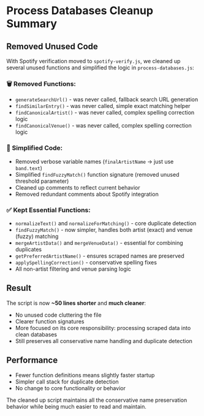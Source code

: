 # Process Databases Cleanup Summary

## Removed Unused Code

With Spotify verification moved to `spotify-verify.js`, we cleaned up several unused functions and simplified the logic in `process-databases.js`:

### 🗑️ Removed Functions:

- `generateSearchUrl()` - was never called, fallback search URL generation
- `findSimilarEntry()` - was never called, simple exact matching helper
- `findCanonicalArtist()` - was never called, complex spelling correction logic
- `findCanonicalVenue()` - was never called, complex spelling correction logic

### 🧹 Simplified Code:

- Removed verbose variable names (`finalArtistName` → just use `band.text`)
- Simplified `findFuzzyMatch()` function signature (removed unused threshold parameter)
- Cleaned up comments to reflect current behavior
- Removed redundant comments about Spotify integration

### ✅ Kept Essential Functions:

- `normalizeText()` and `normalizeForMatching()` - core duplicate detection
- `findFuzzyMatch()` - now simpler, handles both artist (exact) and venue (fuzzy) matching
- `mergeArtistData()` and `mergeVenueData()` - essential for combining duplicates
- `getPreferredArtistName()` - ensures scraped names are preserved
- `applySpellingCorrection()` - conservative spelling fixes
- All non-artist filtering and venue parsing logic

## Result

The script is now **~50 lines shorter** and **much cleaner**:

- No unused code cluttering the file
- Clearer function signatures
- More focused on its core responsibility: processing scraped data into clean databases
- Still preserves all conservative name handling and duplicate detection

## Performance

- Fewer function definitions means slightly faster startup
- Simpler call stack for duplicate detection
- No change to core functionality or behavior

The cleaned up script maintains all the conservative name preservation behavior while being much easier to read and maintain.
